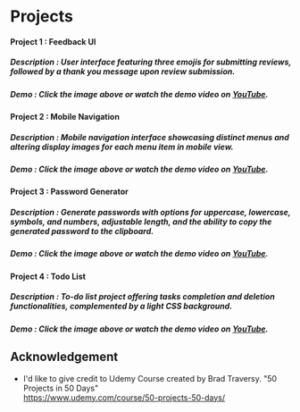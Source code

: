 
# Projects
#### Project 1 : Feedback UI
##### Description : User interface featuring three emojis for submitting reviews, followed by a thank you message upon review submission.
##### Demo : Click the image above or watch the demo video on [YouTube](https://youtu.be/2sCmWmOGqMY).

#### Project 2 : Mobile Navigation
##### Description : Mobile navigation interface showcasing distinct menus and altering display images for each menu item in mobile view.
##### Demo : Click the image above or watch the demo video on [YouTube](https://youtu.be/2sCmWmOGqMY).

#### Project 3 : Password Generator
##### Description :  Generate passwords with options for uppercase, lowercase, symbols, and numbers, adjustable length, and the ability to copy the generated password to the clipboard.
##### Demo : Click the image above or watch the demo video on [YouTube](https://youtu.be/2sCmWmOGqMY).

#### Project 4 : Todo List
##### Description :  To-do list project offering tasks completion and deletion functionalities, complemented by a light CSS background.
##### Demo : Click the image above or watch the demo video on [YouTube](https://youtu.be/2sCmWmOGqMY).

## Acknowledgement

- I'd like to give credit to Udemy Course created by Brad Traversy. "50 Projects in 50 Days"  
    https://www.udemy.com/course/50-projects-50-days/   


